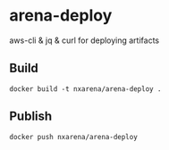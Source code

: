 # arena-deploy

aws-cli & jq & curl for deploying artifacts

## Build

```
docker build -t nxarena/arena-deploy .
```

## Publish

```
docker push nxarena/arena-deploy
```
